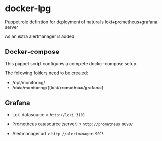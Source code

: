 # docker-lpg
Puppet role definition for deployment of naturalis loki+prometheus+grafana server

As an extra alertmanager is added.

Docker-compose
--------------

This puppet script configures a complete docker-compose setup.

The following folders need to be created:
- /opt/monitoring/
- /data/monitoring/{[loki/prometheus/grafana]}

## Grafana

- Loki datasource >
`http://loki:3100`

- Prometheus datasource (server) >
`http://prometheus:9090/`

- Alertmanager url >
`http://alertmanager:9093`
